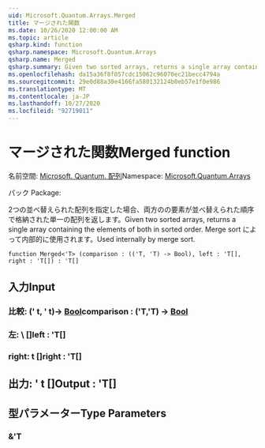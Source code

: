 ```yaml
---
uid: Microsoft.Quantum.Arrays.Merged
title: マージされた関数
ms.date: 10/26/2020 12:00:00 AM
ms.topic: article
qsharp.kind: function
qsharp.namespace: Microsoft.Quantum.Arrays
qsharp.name: Merged
qsharp.summary: Given two sorted arrays, returns a single array containing the elements of both in sorted order. Used internally by merge sort.
ms.openlocfilehash: da15a36f8f057cdc15062c96070ec21becc4794a
ms.sourcegitcommit: 29e0d88a30e4166fa580132124b0eb57e1f0e986
ms.translationtype: MT
ms.contentlocale: ja-JP
ms.lasthandoff: 10/27/2020
ms.locfileid: "92719011"
---
```

# <a name="merged-function"></a><span data-ttu-id="c333a-102">マージされた関数</span><span class="sxs-lookup"><span data-stu-id="c333a-102">Merged function</span></span>

<span data-ttu-id="c333a-103">名前空間: [Microsoft. Quantum. 配列](xref:Microsoft.Quantum.Arrays)</span><span class="sxs-lookup"><span data-stu-id="c333a-103">Namespace: [Microsoft.Quantum.Arrays](xref:Microsoft.Quantum.Arrays)</span></span>

<span data-ttu-id="c333a-104">パック [](https://nuget.org/packages/)</span><span class="sxs-lookup"><span data-stu-id="c333a-104">Package: [](https://nuget.org/packages/)</span></span>


<span data-ttu-id="c333a-105">2つの並べ替えられた配列を指定した場合、両方のの要素が並べ替えられた順序で格納された単一の配列を返します。</span><span class="sxs-lookup"><span data-stu-id="c333a-105">Given two sorted arrays, returns a single array containing the elements of both in sorted order.</span></span> <span data-ttu-id="c333a-106">Merge sort によって内部的に使用されます。</span><span class="sxs-lookup"><span data-stu-id="c333a-106">Used internally by merge sort.</span></span>

```qsharp
function Merged<'T> (comparison : (('T, 'T) -> Bool), left : 'T[], right : 'T[]) : 'T[]
```


## <a name="input"></a><span data-ttu-id="c333a-107">入力</span><span class="sxs-lookup"><span data-stu-id="c333a-107">Input</span></span>

### <a name="comparison--tt---bool"></a><span data-ttu-id="c333a-108">比較: (' t, ' t)-> [Bool](xref:microsoft.quantum.lang-ref.bool)</span><span class="sxs-lookup"><span data-stu-id="c333a-108">comparison : ('T,'T) -> [Bool](xref:microsoft.quantum.lang-ref.bool)</span></span>




### <a name="left--t"></a><span data-ttu-id="c333a-109">左: \ []</span><span class="sxs-lookup"><span data-stu-id="c333a-109">left : 'T[]</span></span>




### <a name="right--t"></a><span data-ttu-id="c333a-110">right: t []</span><span class="sxs-lookup"><span data-stu-id="c333a-110">right : 'T[]</span></span>





## <a name="output--t"></a><span data-ttu-id="c333a-111">出力: ' t []</span><span class="sxs-lookup"><span data-stu-id="c333a-111">Output : 'T[]</span></span>



## <a name="type-parameters"></a><span data-ttu-id="c333a-112">型パラメーター</span><span class="sxs-lookup"><span data-stu-id="c333a-112">Type Parameters</span></span>

### <a name="t"></a><span data-ttu-id="c333a-113">&</span><span class="sxs-lookup"><span data-stu-id="c333a-113">'T</span></span>

